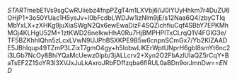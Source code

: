 $START$mebE1Vs9sgCwRUiiebz4fnpPZgT4m1LXVbj6/iJ0iYUyHhkm7r4DuZU6OHjP1+3o50YUac1H5ysJv+I0bFcdbLWDJw1izNlm9jE/s12Naa6Q4/zbyCTIqMbYxLX+zXHKg9juXiaSWgN2Qx6ewEwaDizF4SQZichfiuCqf4SBbY7EPKMhMGj4KLHgU52M+1ztKWD26nelkwHhA0Ru7HjBMPHPlTxCLrqQ1V4FGIG3e/TF5BZKhhIQhn5zLcxLVwN9UJPhBSXKPE9B5w6cnpnSCmGx7/Yb2KIZAADE5JBhIqup49TZmP3LZixT7gmO4gy+h5IobwLlKErWptUNprH6gbl8smYt6nc2i3LGb7NcOy8BhiYQaMcUewz0lpb/3jALLcrv2+Xyn2O2FbAzlUIaQZ5rCqY+BaTsEF2Z1SoYR3l3XVJxJuLkAxroJRbFDffzqba6flRUL0aBDn9orJmnDw==$END$